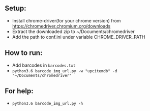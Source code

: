 ## Setup:

- Install chrome-driver(for your chrome version) from https://chromedriver.chromium.org/downloads
- Extract the downloaded zip to ~/Documents/chromedriver
- Add the path to conf.ini under variable CHROME_DRIVER_PATH

## How to run:

- Add barcodes in `barcodes.txt`
- `python3.6 barcode_img_url.py -w "upcitemdb" -d "~/Documents/chromedriver"`

## For help:

- `python3.6 barcode_img_url.py -h`
